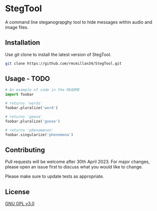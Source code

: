 # StegTool
A command line steganograpghy tool to hide messages within audio and image files.


## Installation

Use git clone to install the latest version of StegTool.

```bash
git clone https://github.com/rmcmillan34/StegTool.git
```

## Usage - TODO

```python
# An example of code in the README
import foobar

# returns 'words'
foobar.pluralize('word')

# returns 'geese'
foobar.pluralize('goose')

# returns 'phenomenon'
foobar.singularize('phenomena')
```

## Contributing

Pull requests will be welcome after 30th April 2023. For major changes, please open an issue first 
to discuss what you would like to change.

Please make sure to update tests as appropriate.

## License

[GNU GPL v3.0](https://www.gnu.org/licenses/gpl-3.0.en.html)
